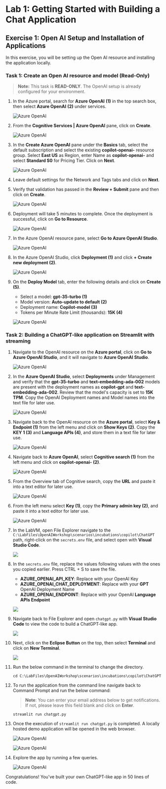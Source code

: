 # Lab 1: Getting Started with Building a Chat Application

## Exercise 1: Open AI Setup and Installation of Applications

In this exercise, you will be setting up the Open AI resource and installing the application locally.

### Task 1: Create an Open AI resource and model (Read-Only)

 > **Note:** This task is **READ-ONLY**. The OpenAI setup is already configured for your environment.

1. In the Azure portal, search for **Azure OpenAI** **(1)** in the top search box, then select **Azure OpenAI** **(2)** under services.

   ![](../media/img1.png "Azure OpenAI")
   
1. From the **Cognitive Services | Azure OpenAI** pane, click on **Create**.

   ![](../media/img2.png "Azure OpenAI")
   
1. In the **Create Azure OpenAI** pane under the **Basics** tab, select the default subscription and select the existing **copilot-openai-<inject key="Deployment ID" enableCopy="false"/>** resource group. Select **East US** as Region, enter Name as **copilot-openai-<inject key="Deployment ID" enableCopy="false"/>** and select **Standard S0** for Pricing  Tier. Click on **Next**.

   ![](../media/L1-T1-S3.png "Azure OpenAI")
   
1. Leave default settings for the Network and Tags tabs and click on **Next**.

1. Verify that validation has passed in the **Review + Submit** pane and then click on **Create**.

   ![](../media/L1-T1-S5.png "Azure OpenAI")
   
1. Deployment will take 5 minutes to complete. Once the deployment is successful, click on **Go to Resource**.

   ![](../media/L1-T1-S6.png "Azure OpenAI")
   
1. In the Azure OpenAI resource pane, select **Go to Azure OpenAI Studio**.

   ![](../media/L1-T1-S7.png "Azure OpenAI")
   
1. In the Azure OpenAI Studio, click **Deployment (1)** and click **+ Create new deployment (2)**.

   ![](../media/img7.png "Azure OpenAI")
   
1. On the **Deploy Model** tab, enter the following details and click on **Create (5)**.

   - Select a model: **gpt-35-turbo (1)**
   - Model version: **Auto-update to default (2)**
   - Deployment name: **Copilot-model (3)**
   - Tokens per Minute Rate Limit (thousands): **15K (4)**

   ![](../media/img8.png "Azure OpenAI")
   
### Task 2: Building a ChatGPT-like application on Streamlit with streaming  

1. Navigate to the OpenAI resource on the **Azure portal**, click on **Go to Azure OpenAI Studio**, and it will navigate to **Azure OpenAI Studio**.

   ![](../media/L1-T1-S7.png "Azure OpenAI")
      
1. In the **Azure OpenAI Studio**, select **Deployments** under Management and verify that the **gpt-35-turbo** and **text-embedding-ada-002** models are present with the deployment names as **copilot-gpt** and **text-embedding-ada-002**. Review that the model's capacity is set to **15K TPM**. Copy the OpenAI Deployment names and Model names into the text file for later use.
   
   ![](../media/img54.png "Azure OpenAI")

1. Navigate back to the OpenAI resource on the **Azure portal**, select **Key & Endpoint (1)** from the left menu and click on **Show Keys (2)**. Copy the **KEY 1 (3)** and **Language APIs (4)**, and store them in a text file for later use.

   ![](../media/img65.png "Azure OpenAI")
   
1. Navigate back to **Azure OpenAI**, select **Cognitive search (1)** from the left menu and click on **copilot-openai-<inject key="Deployment ID" enableCopy="false"/> (2)**.

   ![](../media/img35.png "Azure OpenAI")

1. From the Overview tab of Cognitive search, copy the **URL** and paste it into a text editor for later use.

   ![](../media/img36.png "Azure OpenAI")

1. From the left menu select **Key (1)**, copy the **Primary admin key (2)**, and paste it into a text editor for later use.

   ![](../media/img66.png "Azure OpenAI")

1. In the LabVM, open File Explorer navigate to the `C:\LabFiles\OpenAIWorkshop\scenarios\incubations\copilot\ChatGPT` path, right-click on the `secrets.env` file, and select open with  **Visual Studio Code**.

    ![](../media/img67.png)

1. In the `secrets.env` file, replace the values following values with the ones you copied earlier. Press CTRL + S to save the file.

    - **AZURE_OPENAI_API_KEY**: Replace with your OpenAI Key
    - **AZURE_OPENAI_CHAT_DEPLOYMENT**: Replace with your **GPT** OpenAI Deployment Name
    - **AZURE_OPENAI_ENDPOINT**: Replace with your OpenAI **Language APIs Endpoint**

    ![](../media/img68.png)

1. Navigate back to File Explorer and open `chatgpt.py` with **Visual Studio Code** to view the code to build a ChatGPT-like app.

    ![](../media/img70.png) 
 
1. Next, click on the **Eclipse Button** on the top, then select **Terminal** and click on **New Terminal**.

    ![](../media/img69.png) 

1. Run the below command in the terminal to change the directory.

   ```
   cd C:\LabFiles\OpenAIWorkshop\scenarios\incubations\copilot\ChatGPT
   ```
   
1. To run the application from the command line navigate back to Command Prompt and run the below command:

   >**Note**: You can enter your email address below to get notifications. If not, please leave this field blank and click on **Enter**.

   ```
   streamlit run chatgpt.py
   ```
   
1. Once the execution of `streamlit run chatgpt.py` is completed. A locally hosted demo application will be opened in the web browser. 

   ![](../media/img71.png "Azure OpenAI")
   
   ![](../media/img72.png "Azure OpenAI")

1. Explore the app by running a few queries. 

   ![](../media/img73.png "Azure OpenAI")

Congratulations! You've built your own ChatGPT-like app in 50 lines of code.
